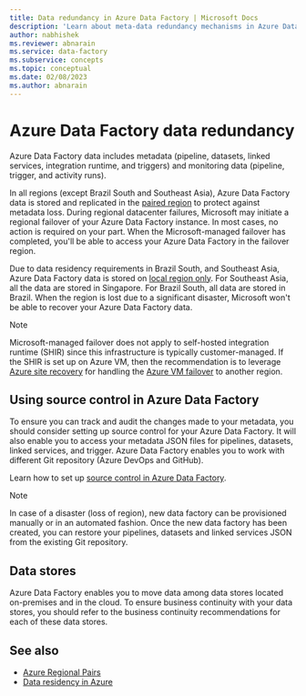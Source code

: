 ```yaml
---
title: Data redundancy in Azure Data Factory | Microsoft Docs
description: 'Learn about meta-data redundancy mechanisms in Azure Data Factory'
author: nabhishek
ms.reviewer: abnarain
ms.service: data-factory
ms.subservice: concepts
ms.topic: conceptual
ms.date: 02/08/2023
ms.author: abnarain
---
```


# **Azure Data Factory data redundancy**

Azure Data Factory data includes metadata (pipeline, datasets, linked services, integration runtime, and triggers) and monitoring data (pipeline, trigger, and activity runs). 

In all regions (except Brazil South and Southeast Asia), Azure Data Factory data is stored and replicated in the [paired region](../availability-zones/cross-region-replication-azure.md#azure-cross-region-replication-pairings-for-all-geographies) to protect against metadata loss. During regional datacenter failures, Microsoft may initiate a regional failover of your Azure Data Factory instance. In most cases, no action is required on your part. When the Microsoft-managed failover has completed, you'll be able to access your Azure Data Factory in the failover region. 

Due to data residency requirements in Brazil South, and Southeast Asia, Azure Data Factory data is stored on [local region only](../storage/common/storage-redundancy.md#locally-redundant-storage). For Southeast Asia, all the data are stored in Singapore. For Brazil South, all data are stored in Brazil. When the region is lost due to a significant disaster, Microsoft won't be able to recover your Azure Data Factory data.  

> [!NOTE]
> Microsoft-managed failover does not apply to self-hosted integration runtime (SHIR) since this infrastructure is typically customer-managed. If the SHIR is set up on Azure VM, then the recommendation is to leverage [Azure site recovery](../site-recovery/site-recovery-overview.md) for handling the [Azure VM failover](../site-recovery/azure-to-azure-architecture.md) to another region.



## **Using source control in Azure Data Factory**

To ensure you can track and audit the changes made to your metadata, you should consider setting up source control for your Azure Data Factory. It will also enable you to access your metadata JSON files for pipelines, datasets, linked services, and trigger. Azure Data Factory enables you to work with different Git repository (Azure DevOps and GitHub). 

 Learn how to set up [source control in Azure Data Factory](./source-control.md). 

> [!NOTE]
> In case of a disaster (loss of region), new data factory can be provisioned manually or in an automated fashion. Once the new data factory has been created, you can restore your pipelines, datasets and linked services JSON from the existing Git repository. 



## **Data stores**

Azure Data Factory enables you to move data among data stores located on-premises and in the cloud. To ensure business continuity with your data stores, you should refer to the business continuity recommendations for each of these data stores. 

 

## See also

- [Azure Regional Pairs](../availability-zones/cross-region-replication-azure.md)
- [Data residency in Azure](https://azure.microsoft.com/global-infrastructure/data-residency/)
